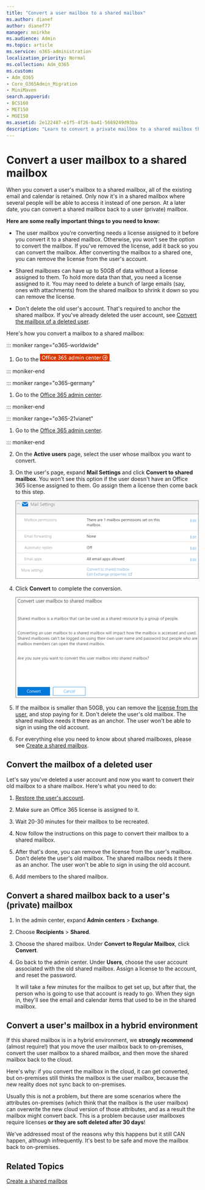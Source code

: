 ```yaml
---
title: "Convert a user mailbox to a shared mailbox"
ms.author: dianef
author: dianef77
manager: mnirkhe
ms.audience: Admin
ms.topic: article
ms.service: o365-administration
localization_priority: Normal
ms.collection: Adm_O365
ms.custom:
- Adm_O365
- Core_O365Admin_Migration
- MiniMaven
search.appverid:
- BCS160
- MET150
- MOE150
ms.assetid: 2e122487-e1f5-4f26-ba41-5689249d93ba
description: "Learn to convert a private mailbox to a shared mailbox that can be accessed by multiple users. "
---
```


# Convert a user mailbox to a shared mailbox
  
When you convert a user's mailbox to a shared mailbox, all of the existing email and calendar is retained. Only now it's in a shared mailbox where several people will be able to access it instead of one person. At a later date, you can convert a shared mailbox back to a user (private) mailbox.
  
 **Here are some really important things to you need to know:**
  
- The user mailbox you're converting needs a license assigned to it before you convert it to a shared mailbox. Otherwise, you won't see the option to convert the mailbox. If you've removed the license, add it back so you can convert the mailbox. After converting the mailbox to a shared one, you can remove the license from the user's account.
    
- Shared mailboxes can have up to 50GB of data without a license assigned to them. To hold more data than that, you need a license assigned to it. You may need to delete a bunch of large emails (say, ones with attachments) from the shared mailbox to shrink it down so you can remove the license.
    
- Don't delete the old user's account. That's required to anchor the shared mailbox. If you've already deleted the user account, see [Convert the mailbox of a deleted user](#convert-the-mailbox-of-a-deleted-user).
    
Here's how you convert a mailbox to a shared mailbox:
 
::: moniker range="o365-worldwide"
 
1. Go to the [![Go to the Office 365 admin center.](../media/e00ba917-c3fb-4173-b344-43eb5c7eeb15.png)](https://portal.office.com/adminportal/home).

::: moniker-end

::: moniker range="o365-germany"

1. Go to the [Office 365 admin center](https://portal.office.de/adminportal/home).

::: moniker-end

::: moniker range="o365-21vianet"

1. Go to the [Office 365 admin center](https://login.partner.microsoftonline.cn).

::: moniker-end

2. On the **Active users** page, select the user whose mailbox you want to convert. 
    
3. On the user's page, expand **Mail Settings** and click **Convert to shared mailbox**. You won't see this option if the user doesn't have an Office 365 license assigned to them. Go assign them a license then come back to this step. 
    
    ![Convert user mailbox to shared mailbox](../media/ab36c282-c689-4b3d-82eb-5912a8a33a20.png)
  
4. Click **Convert** to complete the conversion. 
    
    ![Click Convert to convert user mailbox to shared mailbox](../media/b705fff8-9b87-48cc-9cd4-bcc989a8c569.png)
  
5. If the mailbox is smaller than 50GB, you can remove the [license from the user](../subscriptions-and-billing/remove-licenses-from-users.md), and stop paying for it. Don't delete the user's old mailbox. The shared mailbox needs it there as an anchor. The user won't be able to sign in using the old account.
    
6. For everything else you need to know about shared mailboxes, please see [Create a shared mailbox](create-a-shared-mailbox.md).
    
## Convert the mailbox of a deleted user

Let's say you've deleted a user account and now you want to convert their old mailbox to a share mailbox. Here's what you need to do:
  
1. [Restore the user's account](../add-users/restore-user.md). 
    
2. Make sure an Office 365 license is assigned to it.
    
3. Wait 20-30 minutes for their mailbox to be recreated.
    
4. Now follow the instructions on this page to convert their mailbox to a shared mailbox.
    
5. After that's done, you can remove the license from the user's mailbox. Don't delete the user's old mailbox. The shared mailbox needs it there as an anchor. The user won't be able to sign in using the old account.
    
6. Add members to the shared mailbox.
    
## Convert a shared mailbox back to a user's (private) mailbox
<a name="bkmk_deleted"> </a>

1. In the admin center, expand **Admin centers** \> **Exchange**.
    
2. Choose **Recipients** \> **Shared**.
    
3. Choose the shared mailbox. Under **Convert to Regular Mailbox**, click **Convert**.
    
4. Go back to the admin center. Under **Users**, choose the user account associated with the old shared mailbox. Assign a license to the account, and reset the password.
    
    It will take a few minutes for the mailbox to get set up, but after that, the person who is going to use that account is ready to go. When they sign in, they'll see the email and calendar items that used to be in the shared mailbox.
    
## Convert a user's mailbox in a hybrid environment

If this shared mailbox is in a hybrid environment, we **strongly recommend** (almost require!) that you move the user mailbox back to on-premises, convert the user mailbox to a shared mailbox, and then move the shared mailbox back to the cloud. 
  
Here's why: if you convert the mailbox in the cloud, it can get converted, but on-premises still thinks the mailbox is the user mailbox, because the new reality does not sync back to on-premises.
  
Usually this is not a problem, but there are some scenarios where the attributes on-premises (which think that the mailbox is the user mailbox) can overwrite the new cloud version of those attributes, and as a result the mailbox might convert back. This is a problem because user mailboxes require licenses **or they are soft deleted after 30 days**! 
  
We've addressed most of the reasons why this happens but it still CAN happen, although infrequently. It's best to be safe and move the mailbox back to on-premises. 
  
## Related Topics

[Create a shared mailbox](create-a-shared-mailbox.md)
  

